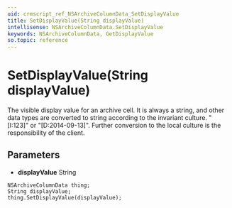 ```yaml
---
uid: crmscript_ref_NSArchiveColumnData_SetDisplayValue
title: SetDisplayValue(String displayValue)
intellisense: NSArchiveColumnData.SetDisplayValue
keywords: NSArchiveColumnData, GetDisplayValue
so.topic: reference
---
```


# SetDisplayValue(String displayValue)

The visible display value for an archive cell. It is always a string, and other data types are converted to string according to the invariant culture. "[I:123]" or "[D:2014-09-13]". Further conversion to the local culture is the responsibility of the client.

## Parameters

* **displayValue** String

```crmscript
NSArchiveColumnData thing;
String displayValue;
thing.SetDisplayValue(displayValue);
```

